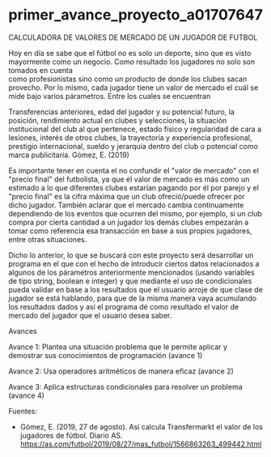 # primer_avance_proyecto_a01707647
CALCULADORA DE VALORES DE MERCADO DE UN JUGADOR DE FUTBOL

 Hoy en día se sabe que el fútbol no es solo un deporte, sino que es visto mayormente como un negocio. Como resultado los jugadores no solo son tomados en cuenta  
 como profesionistas sino como un producto de donde los clubes sacan provecho. Por lo mismo, cada jugador tiene un valor de mercado el cuál se 
 mide bajo varios párametros. Entre los cuales se encuentran 

Transferencias anteriores, edad del jugador y su potencial futuro, la posición, rendimiento actual en clubes y selecciones, la situación institucional del club al que pertenece, estado físico y regularidad de cara a lesiones, interés de otros clubes, la trayectoria y experiencia profesional, prestigio internacional, sueldo y jerarquía dentro del club o potencial como marca publicitaria. Gómez, E. (2019)

Es importante tener en cuenta el no confundir el "valor de mercado" con el "precio final" del futbolista, ya que el valor de mercado es más como un estimado a 
lo que diferentes clubes estarían pagando por él por parejo y el "precio final" es la cifra máxima que un club ofreció/puede ofrecer por dicho jugador. También aclarar que el mercado cambia continuamente dependiendo de los eventos que ocurren del mismo, por ejemplo, si un club compra por cierta cantidad a un jugador los demás clubes empezarán a tomar como referencia esa transacción en base a sus propios jugadores, entre otras situaciones.

Dicho lo anterior, lo que se buscará con este proyecto será desarrollar un programa en el que con el hecho de introducir ciertos datos relacionados a algunos de los párametros anteriormente mencionados (usando variables de tipo string, boolean e integer) y que mediante el uso de condicionales pueda validar en base a los resultados que el usuario arroje de que clase de jugador se está hablando, para que de la misma manera vaya acumulando los resultados dados y así el programa dé como resultado el valor de mercado del jugador que el usuario desea saber.

Avances

Avance 1: Plantea una situación problema que le permite aplicar y demostrar sus conocimientos de programación (avance 1)

Avance 2: Usa operadores aritméticos de manera eficaz (avance 2)

Avance 3: Aplica estructuras condicionales para resolver un problema (avance 4)

Fuentes:
- Gómez, E. (2019, 27 de agosto). Así calcula Transfermarkt el valor de los jugadores de fútbol. Diario AS. https://as.com/futbol/2019/08/27/mas_futbol/1566863263_499442.html 

